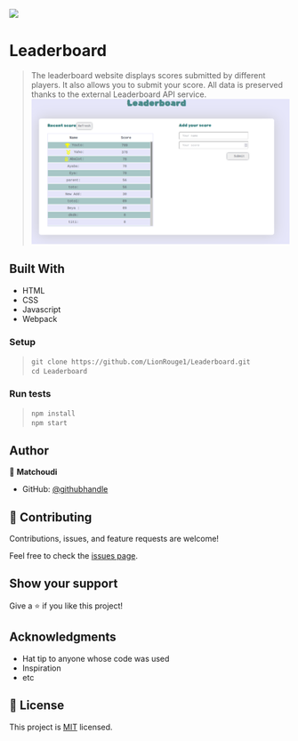 ![](https://img.shields.io/badge/Microverse-blueviolet)

# Leaderboard

> The leaderboard website displays scores submitted by different players. It also allows you to submit your score. All data is preserved thanks to the external Leaderboard API service.
![screenshot](src/images/leaderboard.png)

## Built With

- HTML
- CSS
- Javascript
- Webpack

### Setup
>`git clone https://github.com/LionRouge1/Leaderboard.git`<br>
>`cd Leaderboard`

### Run tests
>`npm install`<br>
>`npm start`

## Author

👤 **Matchoudi**

- GitHub: [@githubhandle](https://github.com/LionRouge1)

## 🤝 Contributing

Contributions, issues, and feature requests are welcome!

Feel free to check the [issues page](../../issues/).

## Show your support

Give a ⭐️ if you like this project!

## Acknowledgments

- Hat tip to anyone whose code was used
- Inspiration
- etc

## 📝 License

This project is [MIT](./MIT.md) licensed.
